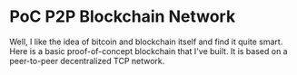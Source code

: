 # PoC P2P Blockchain Network

Well, I like the idea of bitcoin and blockchain itself and find it quite smart. Here is a basic proof-of-concept blockchain that I've built.
It is based on a peer-to-peer decentralized TCP network.

